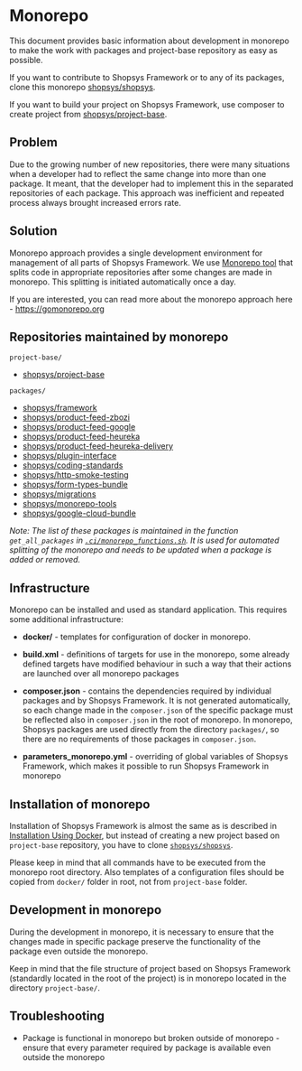# Monorepo

This document provides basic information about development in monorepo to make the work with packages and project-base repository as easy as possible.

If you want to contribute to Shopsys Framework or to any of its packages,
clone this monorepo [shopsys/shopsys](https://github.com/shopsys/shopsys).

If you want to build your project on Shopsys Framework,
use composer to create project from [shopsys/project-base](https://github.com/shopsys/project-base).

## Problem
Due to the growing number of new repositories, there were many situations when a developer had to reflect the same change
into more than one package. It meant, that the developer had to implement this in the separated repositories of each package.
This approach was inefficient and repeated process always brought increased errors rate.

## Solution
Monorepo approach provides a single development environment for management of all parts of Shopsys Framework.
We use [Monorepo tool](https://github.com/shopsys/monorepo-tools) that splits code in appropriate repositories
after some changes are made in monorepo. This splitting is initiated automatically once a day.

If you are interested, you can read more about the monorepo approach here - https://gomonorepo.org

## Repositories maintained by monorepo
`project-base/`

* [shopsys/project-base](https://github.com/shopsys/project-base)

`packages/`

* [shopsys/framework](https://github.com/shopsys/framework)
* [shopsys/product-feed-zbozi](https://github.com/shopsys/product-feed-zbozi)
* [shopsys/product-feed-google](https://github.com/shopsys/product-feed-google)
* [shopsys/product-feed-heureka](https://github.com/shopsys/product-feed-heureka)
* [shopsys/product-feed-heureka-delivery](https://github.com/shopsys/product-feed-heureka-delivery)
* [shopsys/plugin-interface](https://github.com/shopsys/plugin-interface)
* [shopsys/coding-standards](https://github.com/shopsys/coding-standards)
* [shopsys/http-smoke-testing](https://github.com/shopsys/http-smoke-testing)
* [shopsys/form-types-bundle](https://github.com/shopsys/form-types-bundle)
* [shopsys/migrations](https://github.com/shopsys/migrations)
* [shopsys/monorepo-tools](https://github.com/shopsys/monorepo-tools)
* [shopsys/google-cloud-bundle](https://github.com/shopsys/google-cloud-bundle)

*Note: The list of these packages is maintained in the function `get_all_packages` in [`.ci/monorepo_functions.sh`](/.ci/monorepo_functions.sh).
It is used for automated splitting of the monorepo and needs to be updated when a package is added or removed.*

## Infrastructure
Monorepo can be installed and used as standard application. This requires some additional infrastructure:

* **docker/** - templates for configuration of docker in monorepo.

* **build.xml** - definitions of targets for use in the monorepo, some already defined targets
have modified behaviour in such a way that their actions are launched over all monorepo packages

* **composer.json** - contains the dependencies required by individual packages and by Shopsys Framework.
It is not generated automatically, so each change made in the `composer.json` of the specific package must be reflected
also in `composer.json` in the root of monorepo. In monorepo, Shopsys packages are used directly from the directory
`packages/`, so there are no requirements of those packages in `composer.json`.

* **parameters_monorepo.yml** - overriding of global variables of Shopsys Framework, which makes it possible to run
Shopsys Framework in monorepo

## Installation of monorepo
Installation of Shopsys Framework is almost the same as is described in [Installation Using Docker](../installation/installation-using-docker.md),
but instead of creating a new project based on `project-base` repository, you have to clone [`shopsys/shopsys`](https://github.com/shopsys/shopsys).

Please keep in mind that all commands have to be executed from the monorepo root directory.
Also templates of a configuration files should be copied from `docker/` folder in root, not from `project-base` folder.

## Development in monorepo
During the development in monorepo, it is necessary to ensure that the changes made in specific package
preserve the functionality of the package even outside the monorepo.

Keep in mind that the file structure of project based on Shopsys Framework (standardly located in the root of the project) is in monorepo
located in the directory `project-base/`.

## Troubleshooting
* Package is functional in monorepo but broken outside of monorepo - ensure that every parameter required by package
is available even outside the monorepo
